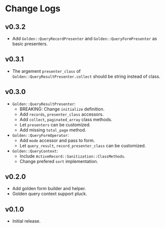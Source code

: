 # Change Logs

## v0.3.2

* Add `Golden::QueryRecordPresenter` and `Golden::QueryFormPresenter` as basic presenters.

## v0.3.1

* The argement `presenter_class` of `Golden::QueryResultPresenter.collect` should be string instead of class.

## v0.3.0

* `Golden::QueryResultPresenter`:
  * BREAKING: Change `initialize` definition.
  * Add `records`, `presenter_class` accessors.
  * Add `collect`, `paginated_array` class methods.
  * Let `presenters` can be customized.
  * Add missing `total_page` method.
* `Golden::QueryFormOperator`:
  * Add `mode` accessor and pass to form.
  * Let `query_result`, `record_presenter_class` can be customized.
* `Golden::QueryContext`:
  * Include `ActiveRecord::Sanitization::ClassMethods`.
  * Change prefered `sort` implementation.

## v0.2.0

* Add golden form builder and helper.
* Golden query context support pluck.

## v0.1.0

* Initial release.
